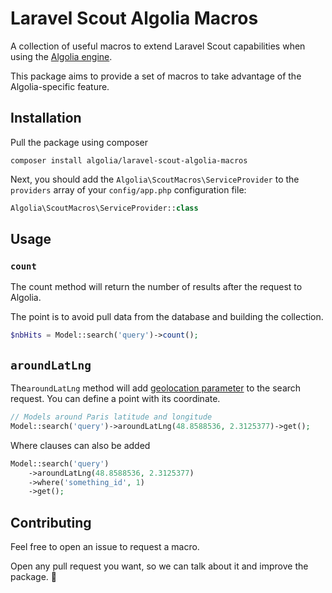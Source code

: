 # Laravel Scout Algolia Macros

A collection of useful macros to extend Laravel Scout capabilities when using the [Algolia engine](https://laravel.com/docs/5.4/scout#driver-prerequisites).

This package aims to provide a set of macros to take advantage of the
Algolia-specific feature.


## Installation

Pull the package using composer

```
composer install algolia/laravel-scout-algolia-macros
```

Next, you should add the `Algolia\ScoutMacros\ServiceProvider` to the `providers`
array of your `config/app.php` configuration file:

```php
Algolia\ScoutMacros\ServiceProvider::class
```


## Usage

### `count`

The count method will return the number of results after the request to Algolia.

The point is to avoid pull data from the database and building the collection.

```php
$nbHits = Model::search('query')->count();
```

## `aroundLatLng`

The`aroundLatLng` method will add [geolocation parameter](1) to the search request. You
can define a point with its coordinate.

```php
// Models around Paris latitude and longitude
Model::search('query')->aroundLatLng(48.8588536, 2.3125377)->get();
```

Where clauses can also be added

```php
Model::search('query')
    ->aroundLatLng(48.8588536, 2.3125377)
    ->where('something_id', 1)
    ->get();
```


## Contributing

Feel free to open an issue to request a macro.

Open any pull request you want, so we can talk about it and improve the package. :tada:

[1]: https://www.algolia.com/doc/guides/geo-search/geo-search-overview/
